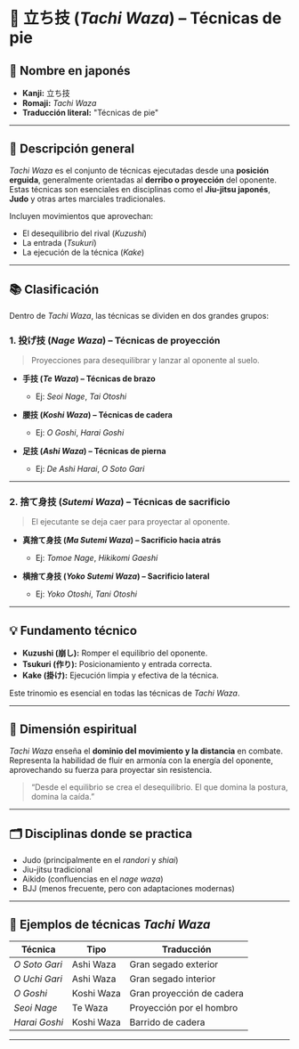 
# 🥋 立ち技 (*Tachi Waza*) – Técnicas de pie

## 🧾 Nombre en japonés
- **Kanji:** 立ち技  
- **Romaji:** *Tachi Waza*  
- **Traducción literal:** "Técnicas de pie"

---

## 📖 Descripción general

*Tachi Waza* es el conjunto de técnicas ejecutadas desde una **posición erguida**, generalmente orientadas al **derribo o proyección** del oponente. Estas técnicas son esenciales en disciplinas como el **Jiu-jitsu japonés**, **Judo** y otras artes marciales tradicionales.

Incluyen movimientos que aprovechan:
- El desequilibrio del rival (*Kuzushi*)
- La entrada (*Tsukuri*)
- La ejecución de la técnica (*Kake*)

---

## 📚 Clasificación

Dentro de *Tachi Waza*, las técnicas se dividen en dos grandes grupos:

### 1. **投げ技 (*Nage Waza*) – Técnicas de proyección**
> Proyecciones para desequilibrar y lanzar al oponente al suelo.

- **手技 (*Te Waza*) – Técnicas de brazo**
  - Ej: *Seoi Nage*, *Tai Otoshi*

- **腰技 (*Koshi Waza*) – Técnicas de cadera**
  - Ej: *O Goshi*, *Harai Goshi*

- **足技 (*Ashi Waza*) – Técnicas de pierna**
  - Ej: *De Ashi Harai*, *O Soto Gari*

---

### 2. **捨て身技 (*Sutemi Waza*) – Técnicas de sacrificio**
> El ejecutante se deja caer para proyectar al oponente.

- **真捨て身技 (*Ma Sutemi Waza*) – Sacrificio hacia atrás**
  - Ej: *Tomoe Nage*, *Hikikomi Gaeshi*

- **横捨て身技 (*Yoko Sutemi Waza*) – Sacrificio lateral**
  - Ej: *Yoko Otoshi*, *Tani Otoshi*

---

## 💡 Fundamento técnico

- **Kuzushi (崩し):** Romper el equilibrio del oponente.
- **Tsukuri (作り):** Posicionamiento y entrada correcta.
- **Kake (掛け):** Ejecución limpia y efectiva de la técnica.

Este trinomio es esencial en todas las técnicas de *Tachi Waza*.

---

## 🧘 Dimensión espiritual

*Tachi Waza* enseña el **dominio del movimiento y la distancia** en combate. Representa la habilidad de fluir en armonía con la energía del oponente, aprovechando su fuerza para proyectar sin resistencia.

> “Desde el equilibrio se crea el desequilibrio. El que domina la postura, domina la caída.”

---

## 🗂 Disciplinas donde se practica

- Judo (principalmente en el *randori* y *shiai*)  
- Jiu-jitsu tradicional  
- Aikido (confluencias en el *nage waza*)  
- BJJ (menos frecuente, pero con adaptaciones modernas)  

---

## 🧾 Ejemplos de técnicas *Tachi Waza*

| Técnica           | Tipo          | Traducción              |
|------------------|---------------|--------------------------|
| *O Soto Gari*     | Ashi Waza     | Gran segado exterior     |
| *O Uchi Gari*     | Ashi Waza     | Gran segado interior     |
| *O Goshi*         | Koshi Waza    | Gran proyección de cadera|
| *Seoi Nage*       | Te Waza       | Proyección por el hombro |
| *Harai Goshi*     | Koshi Waza    | Barrido de cadera        |

---

